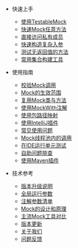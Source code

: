 - 快速上手
  - [使用TestableMock](zh-cn/doc/setup.md)
  - [快速Mock任意方法](zh-cn/doc/use-mock.md)
  - [直接访问私有成员](zh-cn/doc/private-accessor.md)
  - [快速构造复杂入参](zh-cn/doc/omni-constructor.md)
  - [测试无返回值的方法](zh-cn/doc/test-void-method.md)
  - [常用集合构建工具](zh-cn/doc/collection-tools.md)

- 使用指南
  - [校验Mock调用](zh-cn/doc/invoke-matcher.md)
  - [Mock的生效范围](zh-cn/doc/scope-of-mock.md)
  - [复用Mock类与方法](zh-cn/doc/mock-method-reusing.md)
  - [使用MockWith注解](zh-cn/doc/use-mock-with.md)
  - [使用包路径映射](zh-cn/doc/use-package-mapping.md)
  - [使用IntelliJ插件](zh-cn/doc/use-intellij-plugin.md)
  - [常见使用问题](zh-cn/doc/frequently-asked-questions.md)
  - [Mock线程池内的调用](zh-cn/doc/with-thread-pool.md)
  - [在IDE运行单元测试](zh-cn/doc/use-in-ide.md)
  - [自助问题排查](zh-cn/doc/troubleshooting.md)
  - [使用Maven插件](zh-cn/doc/use-maven-plugin.md)

- 技术参考
  - [版本升级说明](zh-cn/doc/upgrade-guide.md)
  - [全局运行参数](zh-cn/doc/javaagent-args.md)
  - [注解参数清单](zh-cn/doc/annotations.md)
  - [Mock的设计和原理](zh-cn/doc/design-and-mechanism.md)
  - [主流Mock工具对比](zh-cn/doc/comparation.md)
  - [版本更新](zh-cn/doc/release-note.md)
  - [关于我们](zh-cn/doc/about-us.md)
  - [问题反馈](zh-cn/doc/feedback.md)
